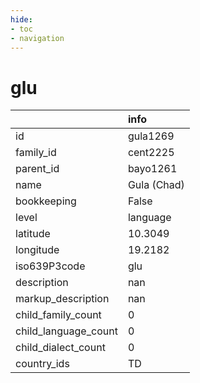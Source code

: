 ```yaml
---
hide:
- toc
- navigation
---
```

# glu
|                      | info        |
|:---------------------|:------------|
| id                   | gula1269    |
| family_id            | cent2225    |
| parent_id            | bayo1261    |
| name                 | Gula (Chad) |
| bookkeeping          | False       |
| level                | language    |
| latitude             | 10.3049     |
| longitude            | 19.2182     |
| iso639P3code         | glu         |
| description          | nan         |
| markup_description   | nan         |
| child_family_count   | 0           |
| child_language_count | 0           |
| child_dialect_count  | 0           |
| country_ids          | TD          |